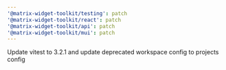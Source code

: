 ```yaml
---
'@matrix-widget-toolkit/testing': patch
'@matrix-widget-toolkit/react': patch
'@matrix-widget-toolkit/api': patch
'@matrix-widget-toolkit/mui': patch
---
```


Update vitest to 3.2.1 and update deprecated workspace config to projects config
